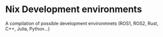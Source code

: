 # Nix Development environments

A compilation of possible development environmnets (ROS1, ROS2, Rust, C++, Julia, Python...)
